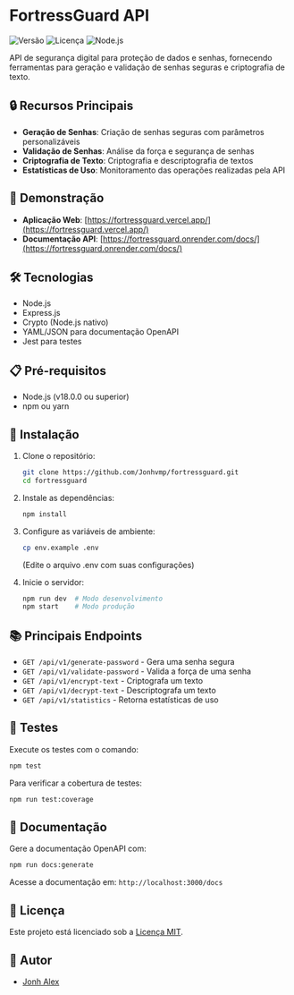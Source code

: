# FortressGuard API

![Versão](https://img.shields.io/badge/versão-1.0.0-blue)
![Licença](https://img.shields.io/badge/licença-MIT-green)
![Node.js](https://img.shields.io/badge/Node.js->=18.0.0-green)

API de segurança digital para proteção de dados e senhas, fornecendo ferramentas para geração e validação de senhas seguras e criptografia de texto.

## 🔒 Recursos Principais

- **Geração de Senhas**: Criação de senhas seguras com parâmetros personalizáveis
- **Validação de Senhas**: Análise da força e segurança de senhas
- **Criptografia de Texto**: Criptografia e descriptografia de textos
- **Estatísticas de Uso**: Monitoramento das operações realizadas pela API

## 🚀 Demonstração

- **Aplicação Web**: [https://fortressguard.vercel.app/](https://fortressguard.vercel.app/)
- **Documentação API**: [https://fortressguard.onrender.com/docs/](https://fortressguard.onrender.com/docs/)

## 🛠️ Tecnologias

- Node.js
- Express.js
- Crypto (Node.js nativo)
- YAML/JSON para documentação OpenAPI
- Jest para testes

## 📋 Pré-requisitos

- Node.js (v18.0.0 ou superior)
- npm ou yarn

## 🔧 Instalação

1. Clone o repositório:
   ```bash
   git clone https://github.com/Jonhvmp/fortressguard.git
   cd fortressguard
   ```

2. Instale as dependências:
   ```bash
   npm install
   ```

3. Configure as variáveis de ambiente:
   ```bash
   cp env.example .env
   ```
   (Edite o arquivo .env com suas configurações)

4. Inicie o servidor:
   ```bash
   npm run dev  # Modo desenvolvimento
   npm start    # Modo produção
   ```

## 📚 Principais Endpoints

- `GET /api/v1/generate-password` - Gera uma senha segura
- `GET /api/v1/validate-password` - Valida a força de uma senha
- `GET /api/v1/encrypt-text` - Criptografa um texto
- `GET /api/v1/decrypt-text` - Descriptografa um texto
- `GET /api/v1/statistics` - Retorna estatísticas de uso

## 🧪 Testes

Execute os testes com o comando:
```bash
npm test
```

Para verificar a cobertura de testes:
```bash
npm run test:coverage
```

## 📖 Documentação

Gere a documentação OpenAPI com:
```bash
npm run docs:generate
```

Acesse a documentação em: `http://localhost:3000/docs`

## 📄 Licença

Este projeto está licenciado sob a [Licença MIT](LICENSE).

## 👤 Autor

- [Jonh Alex](https://www.linkedin.com/in/jonhvmp/)
